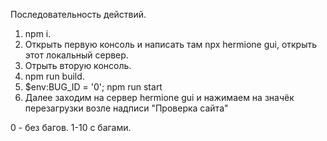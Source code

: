 Последовательность действий.

1. npm i.
2. Открыть первую консоль и написать там npx hermione gui, открыть этот локальный сервер.
3. Отрыть вторую консоль.
4. npm run build.
5. $env:BUG_ID = '0'; npm run start
6. Далее заходим на сервер hermione gui и нажимаем на значёк перезагрузки возле надписи "Проверка сайта"

0 - без багов. 1-10 с багами.
